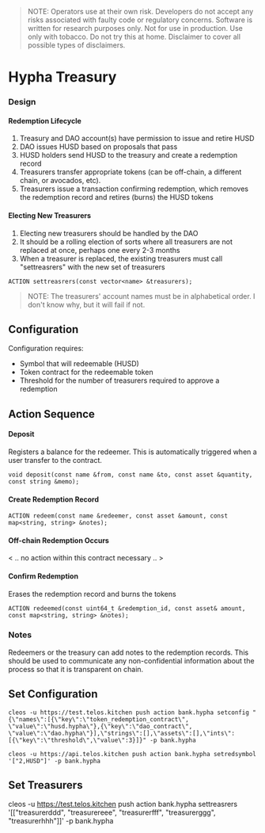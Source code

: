 > NOTE: Operators use at their own risk. Developers do not accept any risks associated with faulty code or regulatory concerns. Software is written for research purposes only. Not for use in production. Use only with tobacco. Do not try this at home. Disclaimer to cover all possible types of disclaimers.

# Hypha Treasury
### Design
#### Redemption Lifecycle
1. Treasury and DAO account(s) have permission to issue and retire HUSD
2. DAO issues HUSD based on proposals that pass
3. HUSD holders send HUSD to the treasury and create a redemption record
4. Treasurers transfer appropriate tokens (can be off-chain, a different chain, or avocados, etc). 
5. Treasurers issue a transaction confirming redemption, which removes the redemption record and retires (burns) the HUSD tokens 

#### Electing New Treasurers
1. Electing new treasurers should be handled by the DAO
2. It should be a rolling election of sorts where all treasurers are not replaced at once, perhaps one every 2-3 months
3. When a treasurer is replaced, the existing treasurers must call "settreasrers" with the new set of treasurers
```
ACTION settreasrers(const vector<name> &treasurers);
```
>NOTE: The treasurers' account names must be in alphabetical order. I don't know why, but it will fail if not.

## Configuration
Configuration requires:
- Symbol that will redeemable (HUSD)
- Token contract for the redeemable token
- Threshold for the number of treasurers required to approve a redemption

## Action Sequence

#### Deposit
Registers a balance for the redeemer. This is automatically triggered when a user transfer to the contract.
```
void deposit(const name &from, const name &to, const asset &quantity, const string &memo);
```

#### Create Redemption Record
```
ACTION redeem(const name &redeemer, const asset &amount, const map<string, string> &notes);
```

#### Off-chain Redemption Occurs
< .. no action within this contract necessary .. >

#### Confirm Redemption
Erases the redemption record and burns the tokens
```
ACTION redeemed(const uint64_t &redemption_id, const asset& amount, const map<string, string> &notes);
```

### Notes
Redeemers or the treasury can add notes to the redemption records. This should be used to communicate any non-confidential information about the process so that it is transparent on chain.

## Set Configuration
```
cleos -u https://test.telos.kitchen push action bank.hypha setconfig "{\"names\":[{\"key\":\"token_redemption_contract\", \"value\":\"husd.hypha\"},{\"key\":\"dao_contract\", \"value\":\"dao.hypha\"}],\"strings\":[],\"assets\":[],\"ints\":[{\"key\":\"threshold\",\"value\":3}]}" -p bank.hypha

cleos -u https://api.telos.kitchen push action bank.hypha setredsymbol '["2,HUSD"]' -p bank.hypha
```

## Set Treasurers
cleos -u https://test.telos.kitchen push action bank.hypha settreasrers '[["treasurerddd", "treasurereee", "treasurerfff", "treasurerggg", "treasurerhhh"]]' -p bank.hypha
```

